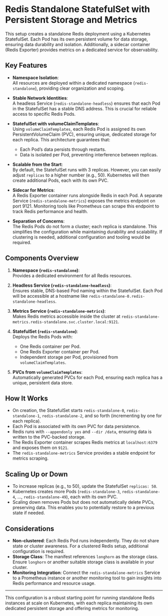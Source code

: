 # Redis Standalone StatefulSet with Persistent Storage and Metrics

This setup creates a standalone Redis deployment using a Kubernetes StatefulSet. Each Pod has its own persistent volume for data storage, ensuring data durability and isolation. Additionally, a sidecar container (Redis Exporter) provides metrics on a dedicated service for observability.

## Key Features

- **Namespace Isolation**:  
  All resources are deployed within a dedicated namespace (`redis-standalone`), providing clear organization and scoping.
  
- **Stable Network Identities**:  
  A headless Service (`redis-standalone-headless`) ensures that each Pod in the StatefulSet has a stable DNS address. This is crucial for reliable access to specific Redis Pods.
  
- **StatefulSet with volumeClaimTemplates**:  
  Using `volumeClaimTemplates`, each Redis Pod is assigned its own PersistentVolumeClaim (PVC), ensuring unique, dedicated storage for each replica. This architecture guarantees that:
  - Each Pod’s data persists through restarts.
  - Data is isolated per Pod, preventing interference between replicas.
  
- **Scalable from the Start**:  
  By default, the StatefulSet runs with 3 replicas. However, you can easily adjust `replicas` to a higher number (e.g., 50). Kubernetes will then create additional Pods, each with its own PVC.
  
- **Sidecar for Metrics**:  
  A Redis Exporter container runs alongside Redis in each Pod. A separate Service (`redis-standalone-metrics`) exposes the metrics endpoint on port 9121. Monitoring tools like Prometheus can scrape this endpoint to track Redis performance and health.
  
- **Separation of Concerns**:  
  The Redis Pods do not form a cluster; each replica is standalone. This simplifies the configuration while maintaining durability and scalability. If clustering is needed, additional configuration and tooling would be required.

## Components Overview

1. **Namespace (`redis-standalone`)**:  
   Provides a dedicated environment for all Redis resources.

2. **Headless Service (`redis-standalone-headless`)**:  
   Ensures stable, DNS-based Pod naming within the StatefulSet. Each Pod will be accessible at a hostname like `redis-standalone-0.redis-standalone-headless`.

3. **Metrics Service (`redis-standalone-metrics`)**:  
   Makes Redis metrics accessible inside the cluster at `redis-standalone-metrics.redis-standalone.svc.cluster.local:9121`.

4. **StatefulSet (`redis-standalone`)**:  
   Deploys the Redis Pods with:
   - One Redis container per Pod.
   - One Redis Exporter container per Pod.
   - Independent storage per Pod, provisioned from `volumeClaimTemplates`.

5. **PVCs from `volumeClaimTemplates`**:  
   Automatically generated PVCs for each Pod, ensuring each replica has a unique, persistent data store.

## How It Works

- On creation, the StatefulSet starts `redis-standalone-0`, `redis-standalone-1`, `redis-standalone-2`, and so forth (incrementing by one for each replica).
- Each Pod is associated with its own PVC for data persistence.
- Redis runs with `--appendonly yes` and `--dir /data`, ensuring data is written to the PVC-backed storage.
- The Redis Exporter container scrapes Redis metrics at `localhost:6379` and exposes them on `9121`.
- The `redis-standalone-metrics` Service provides a stable endpoint for metrics scraping.

## Scaling Up or Down

- To increase replicas (e.g., to 50), update the StatefulSet `replicas: 50`.
- Kubernetes creates more Pods (`redis-standalone-3`, `redis-standalone-4`, …, `redis-standalone-49`), each with its own PVC.
- Scaling down removes Pods but does not automatically delete PVCs, preserving data. This enables you to potentially restore to a previous state if needed.

## Considerations

- **Non-clustered**: Each Redis Pod runs independently. They do not share state or cluster awareness. For a clustered Redis setup, additional configuration is required.
- **Storage Class**: The manifest references `longhorn` as the storage class. Ensure `longhorn` or another suitable storage class is available in your cluster.
- **Monitoring Integration**: Connect the `redis-standalone-metrics` Service to a Prometheus instance or another monitoring tool to gain insights into Redis performance and resource usage.

---

This configuration is a robust starting point for running standalone Redis instances at scale on Kubernetes, with each replica maintaining its own dedicated persistent storage and offering metrics for monitoring.

